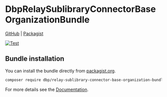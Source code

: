 # DbpRelaySublibraryConnectorBaseOrganizationBundle

[GitHub](https://github.com/digital-blueprint/relay-sublibrary-connector-base-organization-bundle) |
[Packagist](https://packagist.org/packages/dbp/relay-sublibrary-connector-base-organization-bundle)

[![Test](https://github.com/digital-blueprint/relay-sublibrary-connector-base-organization-bundle/actions/workflows/test.yml/badge.svg)](https://github.com/digital-blueprint/relay-sublibrary-connector-base-organization-bundle/actions/workflows/test.yml)

## Bundle installation

You can install the bundle directly from [packagist.org](https://packagist.org/packages/dbp/relay-sublibrary-connector-base-organization-bundle).

```bash
composer require dbp/relay-sublibrary-connector-base-organization-bundle
```

For more details see the [Documentation](./docs/README.md).
